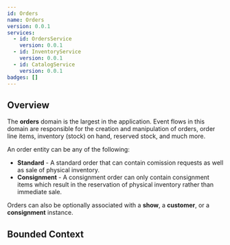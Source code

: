 ```yaml
---
id: Orders
name: Orders
version: 0.0.1
services:
  - id: OrdersService
    version: 0.0.1
  - id: InventoryService
    version: 0.0.1
  - id: CatalogService
    version: 0.0.1
badges: []
---
```

## Overview
The **orders** domain is the largest in the application. Event flows in this domain are responsible for the creation and manipulation of orders, order line items, inventory (stock) on hand, reserved stock, and much more.

An order entity can be any of the following:

* **Standard** - A standard order that can contain comission requests as well as sale of physical inventory. 
* **Consignment** - A consignment order can only contain consignment items which result in the reservation of physical inventory rather than immediate sale.

Orders can also be optionally associated with a **show**, a **customer**, or a **consignment** instance.

## Bounded Context

<NodeGraph />